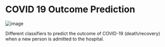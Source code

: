# COVID 19 Outcome Prediction

![image](https://github.com/areegtarek/COVID-19-Outcome-Prediction/assets/46351336/ac83e793-a747-44d2-9738-1019062efd01)

Different classifiers to predict the outcome of COVID-19 (death/recovery) when a new person is admitted to the hospital.
